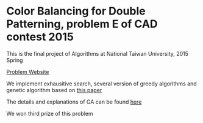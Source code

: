 # Color Balancing for Double Patterning, problem E of CAD contest 2015

This is the final project of Algorithms at National Taiwan University, 2015 Spring

[Problem Website](http://cad-contest.el.cycu.edu.tw/problem_E/default.htm)

We implement exhausitive search, several version of greedy algorithms and genetic algorithm based on [this paper](https://link.springer.com/chapter/10.1007/11666806_20)

The details and explanations of GA can be found [here](https://github.com/YuanTingHsieh/ColorBalancing/blob/master/final_project/Genetic_Algorithm.pdf)

We won third prize of this problem
